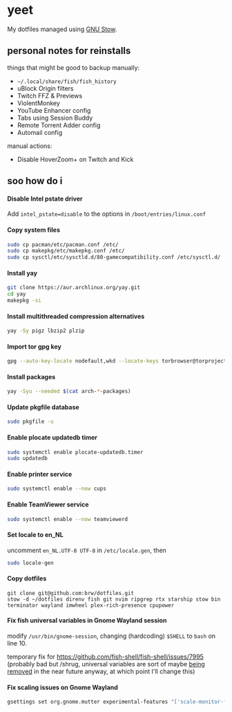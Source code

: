 # yeet

My dotfiles managed using [GNU Stow](https://www.gnu.org/software/stow).


## personal notes for reinstalls
things that might be good to backup manually:
- `~/.local/share/fish/fish_history`
- uBlock Origin filters
- Twitch FFZ & Previews
- ViolentMonkey
- YouTube Enhancer config
- Tabs using Session Buddy
- Remote Torrent Adder config
- Automail config

manual actions:
- Disable HoverZoom+ on Twitch and Kick

## soo how do i

#### Disable Intel pstate driver
Add `intel_pstate=disable` to the options in `/boot/entries/linux.conf`

#### Copy system files
```bash
sudo cp pacman/etc/pacman.conf /etc/
sudo cp makepkg/etc/makepkg.conf /etc/
sudo cp sysctl/etc/sysctld.d/80-gamecompatibility.conf /etc/sysctl.d/
```

#### Install yay
```bash
git clone https://aur.archlinux.org/yay.git
cd yay
makepkg -si
```

#### Install multithreaded compression alternatives
```bash
yay -Sy pigz lbzip2 plzip
```

#### Import tor gpg key
```bash
gpg --auto-key-locate nodefault,wkd --locate-keys torbrowser@torproject.org
```

#### Install packages 
```bash
yay -Syu --needed $(cat arch-*-packages)
```

#### Update pkgfile database
```bash
sudo pkgfile -u
```

#### Enable plocate updatedb timer
```bash
sudo systemctl enable plocate-updatedb.timer
sudo updatedb
```

#### Enable printer service
```bash
sudo systemctl enable --now cups
```

#### Enable TeamViewer service
```bash
sudo systemctl enable --now teamviewerd
```

#### Set locale to en_NL
uncomment `en_NL.UTF-8 UTF-8` in `/etc/locale.gen`, then
```bash
sudo locale-gen
```

#### Copy dotfiles
```
git clone git@github.com:brw/dotfiles.git
stow -d ~/dotfiles direnv fish git nvim ripgrep rtx starship stow bin terminator wayland imwheel plex-rich-presence cpupower
```

#### Fix fish universal variables in Gnome Wayland session
modify `/usr/bin/gnome-session`, changing (hardcoding) `$SHELL` to `bash` on line 10.

temporary fix for https://github.com/fish-shell/fish-shell/issues/7995 (probably bad but /shrug, universal variables are sort of maybe [being removed](https://github.com/fish-shell/fish-shell/issues/7379) in the near future anyway, at which point I'll change this)

#### Fix scaling issues on Gnome Wayland
```bash
gsettings set org.gnome.mutter experimental-features "['scale-monitor-framebuffer']"
```
